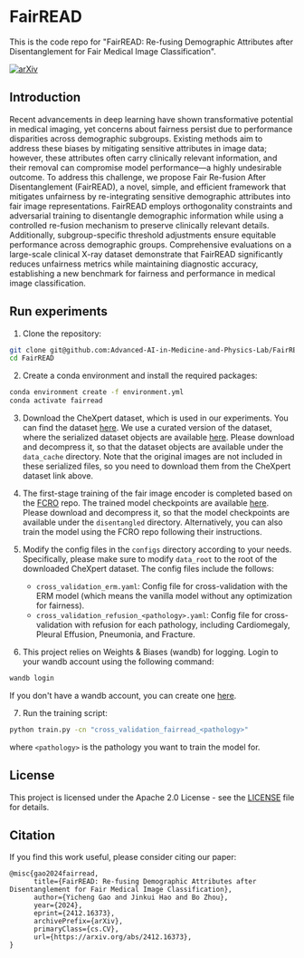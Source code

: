 # FairREAD

This is the code repo for "FairREAD: Re-fusing Demographic Attributes after Disentanglement for Fair Medical Image Classification".

[![arXiv](https://img.shields.io/badge/arXiv-2412.16373-b31b1b.svg)](https://arxiv.org/abs/2412.16373)

## Introduction
Recent advancements in deep learning have shown transformative potential in medical imaging, yet concerns about fairness persist due to performance disparities across demographic subgroups. Existing methods aim to address these biases by mitigating sensitive attributes in image data; however, these attributes often carry clinically relevant information, and their removal can compromise model performance—a highly undesirable outcome. To address this challenge, we propose Fair Re-fusion After Disentanglement (FairREAD), a novel, simple, and efficient framework that mitigates unfairness by re-integrating sensitive demographic attributes into fair image representations. FairREAD employs orthogonality constraints and adversarial training to disentangle demographic information while using a controlled re-fusion mechanism to preserve clinically relevant details. Additionally, subgroup-specific threshold adjustments ensure equitable performance across demographic groups. Comprehensive evaluations on a large-scale clinical X-ray dataset demonstrate that FairREAD significantly reduces unfairness metrics while maintaining diagnostic accuracy, establishing a new benchmark for fairness and performance in medical image classification.

## Run experiments

1. Clone the repository:
```bash
git clone git@github.com:Advanced-AI-in-Medicine-and-Physics-Lab/FairREAD.git
cd FairREAD
```
2. Create a conda environment and install the required packages:
```bash
conda environment create -f environment.yml
conda activate fairread
```

3. Download the CheXpert dataset, which is used in our experiments. You can find the dataset [here](https://stanfordmlgroup.github.io/competitions/chexpert/). We use a curated version of the dataset, where the serialized dataset objects are available [here](https://drive.google.com/file/d/1Hl8tJQ9Gu5QAMJdQCpwMGxXSr1JD_qxG/view?usp=sharing). Please download and decompress it, so that the dataset objects are available under the `data_cache` directory. Note that the original images are not included in these serialized files, so you need to download them from the CheXpert dataset link above. 

4. The first-stage training of the fair image encoder is completed based on the [FCRO](https://github.com/ubc-tea/FCRO-Fair-Classification-Orthogonal-Representation?tab=readme-ov-file) repo. The trained model checkpoints are available [here](https://drive.google.com/file/d/1ayfaAmJY5wOSBHx9v42OWMM9T46epBwJ/view?usp=sharing). Please download and decompress it, so that the model checkpoints are available under the `disentangled` directory. Alternatively, you can also train the model using the FCRO repo following their instructions. 

5. Modify the config files in the `configs` directory according to your needs. Specifically, please make sure to modify `data_root` to the root of the downloaded CheXpert dataset. The config files include the follows:
    - `cross_validation_erm.yaml`: Config file for cross-validation with the ERM model (which means the vanilla model without any optimization for fairness).
   - `cross_validation_refusion_<pathology>.yaml`: Config file for cross-validation with refusion for each pathology, including Cardiomegaly, Pleural Effusion, Pneumonia, and Fracture.

6. This project relies on Weights & Biases (wandb) for logging. Login to your wandb account using the following command:
```bash
wandb login
```
If you don't have a wandb account, you can create one [here](https://wandb.ai/site).

7. Run the training script:
```bash
python train.py -cn "cross_validation_fairread_<pathology>"
```
where `<pathology>` is the pathology you want to train the model for. 

## License
This project is licensed under the Apache 2.0 License - see the [LICENSE](LICENSE) file for details.

## Citation
If you find this work useful, please consider citing our paper:
```
@misc{gao2024fairread,
      title={FairREAD: Re-fusing Demographic Attributes after Disentanglement for Fair Medical Image Classification}, 
      author={Yicheng Gao and Jinkui Hao and Bo Zhou},
      year={2024},
      eprint={2412.16373},
      archivePrefix={arXiv},
      primaryClass={cs.CV},
      url={https://arxiv.org/abs/2412.16373}, 
}
```